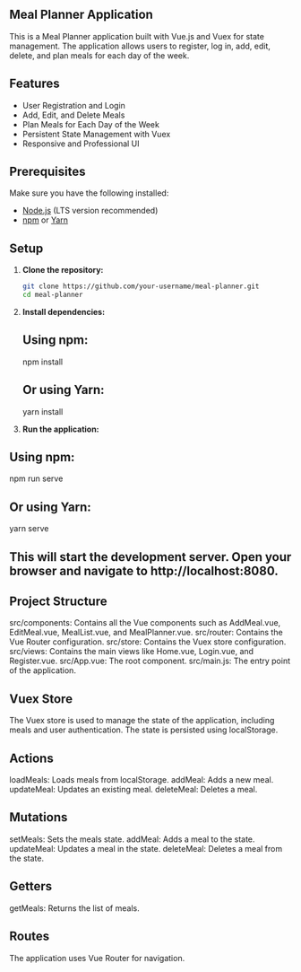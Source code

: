 ## Meal Planner Application

This is a Meal Planner application built with Vue.js and Vuex for state management. The application allows users to register, log in, add, edit, delete, and plan meals for each day of the week.

## Features

- User Registration and Login
- Add, Edit, and Delete Meals
- Plan Meals for Each Day of the Week
- Persistent State Management with Vuex
- Responsive and Professional UI

## Prerequisites

Make sure you have the following installed:

- [Node.js](https://nodejs.org/) (LTS version recommended)
- [npm](https://www.npmjs.com/) or [Yarn](https://yarnpkg.com/)

## Setup

1. **Clone the repository:**

   ```bash
   git clone https://github.com/your-username/meal-planner.git
   cd meal-planner
2. **Install dependencies:**
   ## Using npm:
     npm install
   ## Or using Yarn:
    yarn install
3. **Run the application:**
 ## Using npm:
  npm run serve
##  Or using Yarn:
  yarn serve

## This will start the development server. Open your browser and navigate to http://localhost:8080.

## Project Structure
src/components: Contains all the Vue components such as AddMeal.vue, EditMeal.vue, MealList.vue, and MealPlanner.vue.
src/router: Contains the Vue Router configuration.
src/store: Contains the Vuex store configuration.
src/views: Contains the main views like Home.vue, Login.vue, and Register.vue.
src/App.vue: The root component.
src/main.js: The entry point of the application.
## Vuex Store
The Vuex store is used to manage the state of the application, including meals and user authentication. The state is persisted using localStorage.
## Actions
loadMeals: Loads meals from localStorage.
addMeal: Adds a new meal.
updateMeal: Updates an existing meal.
deleteMeal: Deletes a meal.
## Mutations
setMeals: Sets the meals state.
addMeal: Adds a meal to the state.
updateMeal: Updates a meal in the state.
deleteMeal: Deletes a meal from the state.
## Getters
getMeals: Returns the list of meals.
## Routes
The application uses Vue Router for navigation.

